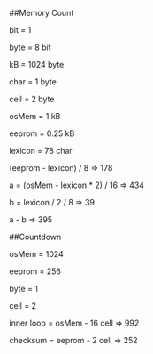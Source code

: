 ##Memory Count

bit = 1

byte = 8 bit 

kB = 1024 byte

char = 1 byte

cell = 2 byte

osMem = 1 kB

eeprom = 0.25 kB

lexicon = 78 char

(eeprom - lexicon) / 8 => 178

a = (osMem - lexicon * 2) / 16 => 434

b = lexicon / 2 / 8 => 39

a - b => 395


##Countdown

osMem = 1024

eeprom = 256

byte = 1

cell = 2

inner loop = osMem - 16 cell => 992

checksum = eeprom - 2 cell => 252
